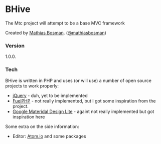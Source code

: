 # BHive

The Mtc project will attempt to be a base MVC framework

Created by [Mathias Bosman]. ([@mathiasbosman])

### Version
1.0.0.

### Tech

BHive is written in PHP and uses (or will use) a number of open source projects to work properly:
* [jQuery] - duh, yet to be implemented
* [FuelPHP] - not really implemented, but I got some inspiration from the project.
* [Google Materidal Design Lite] - againt not really implemented but got inspiration here

Some extra on the side information:
* Editor: [Atom.io] and some packages


[Mathias Bosman]:http://www.mathiasbosman.be/
[@mathiasbosman]:http://twitter.com/mathiasbosman
[jQuery]:http://jquery.com
[FuelPHP]:http://fuelphp.com/
[Atom.io]:https://atom.io/
[Google Materidal Design Lite]:https://github.com/google/material-design-lite
